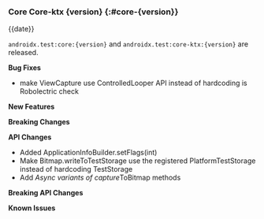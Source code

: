 ### Core Core-ktx {version} {:#core-{version}}

{{date}}

`androidx.test:core:{version}` and `androidx.test:core-ktx:{version}` are released.

**Bug Fixes**

* make ViewCapture use ControlledLooper API instead of hardcoding is Robolectric check

**New Features**

**Breaking Changes**

**API Changes**

* Added ApplicationInfoBuilder.setFlags(int)
* Make Bitmap.writeToTestStorage use the registered PlatformTestStorage instead of hardcoding TestStorage
* Add *Async variants of capture*ToBitmap methods

**Breaking API Changes**

**Known Issues**
